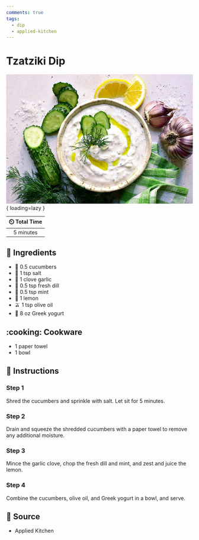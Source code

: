 ```yaml
---
comments: true
tags:
  - dip
  - applied-kitchen
---
```

# Tzatziki Dip

![Tzatziki Dip][1]{ loading=lazy }

| :timer_clock: Total Time |
|:-----------------------: |
| 5 minutes |

## :salt: Ingredients

- :cucumber: 0.5 cucumbers
- :salt: 1 tsp salt
- :garlic: 1 clove garlic
- :seedling: 0.5 tsp fresh dill
- :herb: 0.5 tsp mint
- :lemon: 1 lemon
- :olive: 1 tsp olive oil
- :rice: 8 oz Greek yogurt

## :cooking: Cookware

- 1 paper towel
- 1 bowl

## :pencil: Instructions

### Step 1

Shred the cucumbers and sprinkle with salt. Let sit for 5 minutes.

### Step 2

Drain and squeeze the shredded cucumbers with a paper towel to remove any additional moisture.

### Step 3

Mince the garlic clove, chop the fresh dill and mint, and zest and juice the lemon.

### Step 4

Combine the cucumbers, olive oil, and Greek yogurt in a bowl, and serve.

## :link: Source

- Applied Kitchen

[1]: <../assets/images/tzatziki-dip.jpg>
